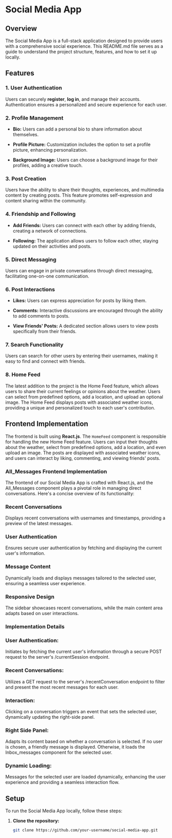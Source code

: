 # Social Media App

## Overview

The Social Media App is a full-stack application designed to provide users with a comprehensive social experience. This README.md file serves as a guide to understand the project structure, features, and how to set it up locally.

## Features

### 1. User Authentication

Users can securely **register**, **log in**, and manage their accounts. Authentication ensures a personalized and secure experience for each user.

### 2. Profile Management

- **Bio:** Users can add a personal bio to share information about themselves.
  
- **Profile Picture:** Customization includes the option to set a profile picture, enhancing personalization.

- **Background Image:** Users can choose a background image for their profiles, adding a creative touch.

### 3. Post Creation

Users have the ability to share their thoughts, experiences, and multimedia content by creating posts. This feature promotes self-expression and content sharing within the community.

### 4. Friendship and Following

- **Add Friends:** Users can connect with each other by adding friends, creating a network of connections.

- **Following:** The application allows users to follow each other, staying updated on their activities and posts.

### 5. Direct Messaging

Users can engage in private conversations through direct messaging, facilitating one-on-one communication.

### 6. Post Interactions

- **Likes:** Users can express appreciation for posts by liking them.

- **Comments:** Interactive discussions are encouraged through the ability to add comments to posts.

- **View Friends' Posts:** A dedicated section allows users to view posts specifically from their friends.

### 7. Search Functionality

Users can search for other users by entering their usernames, making it easy to find and connect with friends.

### 8. Home Feed

The latest addition to the project is the Home Feed feature, which allows users to share their current feelings or opinions about the weather. Users can select from predefined options, add a location, and upload an optional image. The Home Feed displays posts with associated weather icons, providing a unique and personalized touch to each user's contribution.

## Frontend Implementation

The frontend is built using **React.js**. The `HomeFeed` component is responsible for handling the new Home Feed feature. Users can input their thoughts about the weather, select from predefined options, add a location, and even upload an image. The posts are displayed with associated weather icons, and users can interact by liking, commenting, and viewing friends' posts.

### All_Messages Frontend Implementation
The frontend of our Social Media App is crafted with React.js, and the All_Messages component plays a pivotal role in managing direct conversations. Here's a concise overview of its functionality:

### Recent Conversations
Displays recent conversations with usernames and timestamps, providing a preview of the latest messages.

### User Authentication
Ensures secure user authentication by fetching and displaying the current user's information.

### Message Content
Dynamically loads and displays messages tailored to the selected user, ensuring a seamless user experience.

### Responsive Design
The sidebar showcases recent conversations, while the main content area adapts based on user interactions.

### Implementation Details
### User Authentication:
Initiates by fetching the current user's information through a secure POST request to the server's /currentSession endpoint.

### Recent Conversations:
Utilizes a GET request to the server's /recentConversation endpoint to filter and present the most recent messages for each user.

### Interaction:
Clicking on a conversation triggers an event that sets the selected user, dynamically updating the right-side panel.

### Right Side Panel:
Adapts its content based on whether a conversation is selected. If no user is chosen, a friendly message is displayed. Otherwise, it loads the Inbox_messages component for the selected user.

### Dynamic Loading:
Messages for the selected user are loaded dynamically, enhancing the user experience and providing a seamless interaction flow.


## Setup

To run the Social Media App locally, follow these steps:

1. **Clone the repository:**

   ```bash
   git clone https://github.com/your-username/social-media-app.git

